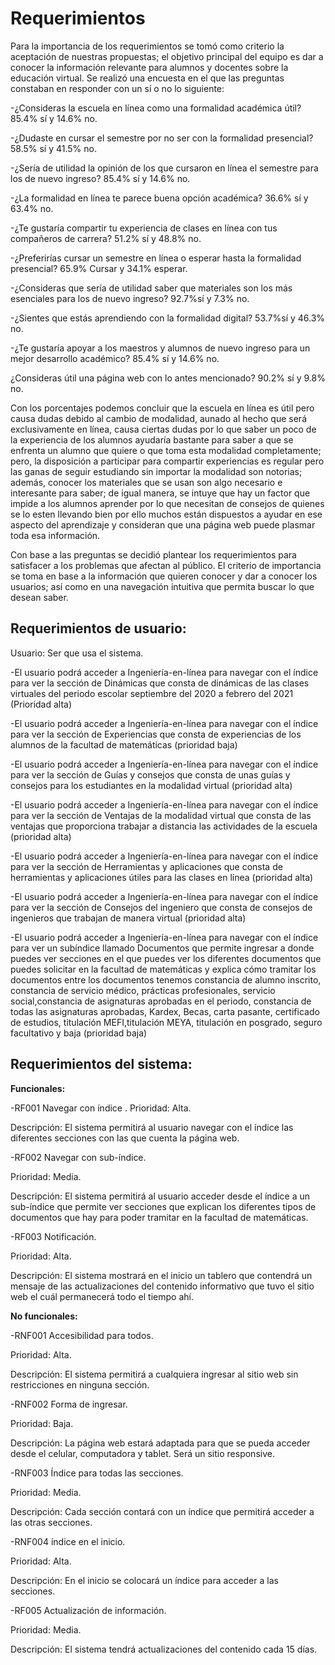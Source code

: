 # Requerimientos
Para la importancia de los requerimientos se tomó como criterio la aceptación de nuestras propuestas; el objetivo principal del equipo es dar a conocer la información relevante
para alumnos y docentes sobre la educación virtual. Se realizó una encuesta en el que las preguntas constaban en responder con un sí o no lo siguiente:

-¿Consideras la escuela en línea como una formalidad académica útil?
    85.4% sí y 14.6% no.
    
-¿Dudaste en cursar el semestre por no ser con la formalidad presencial?
    58.5% sí y 41.5% no.
    
-¿Sería de utilidad la opinión de los que cursaron en línea el semestre para los de nuevo ingreso?
     85.4% sí y 14.6% no.
     
-¿La formalidad en línea te parece buena opción académica?
    36.6% sí y 63.4% no.
    
-¿Te gustaría compartir tu experiencia de clases en línea con tus compañeros de carrera?
    51.2% sí y 48.8% no.
    
-¿Preferirías cursar un semestre en línea o esperar hasta la formalidad presencial?
    65.9% Cursar y 34.1% esperar.
    
-¿Consideras que sería de utilidad saber que materiales son los más esenciales para los de nuevo ingreso?
    92.7%sí y 7.3% no.
    
-¿Sientes que estás aprendiendo con la formalidad digital?
    53.7%sí y 46.3% no.
    
-¿Te gustaría apoyar a los maestros y alumnos de nuevo ingreso para un mejor desarrollo académico?
    85.4% sí y 14.6% no.
    
¿Consideras útil una página web con lo antes mencionado?
    90.2% sí y 9.8% no.
    
Con los porcentajes podemos concluir que la escuela en línea es útil pero causa dudas debido al cambio de modalidad, aunado al hecho que será exclusivamente en línea, causa 
ciertas dudas por lo que saber un poco de la experiencia de los alumnos ayudaría bastante para saber a que se enfrenta un alumno que quiere o que toma esta modalidad 
completamente; pero, la disposición a participar para compartir experiencias es regular pero las ganas de seguir estudiando sin importar la modalidad son notorias; además, conocer los materiales que se usan son algo necesario e interesante para saber; de igual manera, se intuye que hay un factor que impide a los alumnos aprender por lo que necesitan de  consejos de quienes se lo esten llevando bien por ello muchos están dispuestos a ayudar en ese aspecto del aprendizaje y consideran que una página web puede plasmar toda esa información.

Con base a las preguntas se decidió plantear los requerimientos para satisfacer a los problemas que afectan al público. El criterio de importancia se toma en base a la información que quieren conocer y dar a conocer los usuarios; así como en una navegación intuitiva que permita buscar lo que desean saber. 

## Requerimientos de usuario:
Usuario: Ser que usa el sistema.

-El usuario podrá acceder a Ingeniería-en-línea para navegar con el índice para ver la sección de Dinámicas que consta de dinámicas de las clases virtuales del periodo escolar 
septiembre del 2020 a febrero del 2021 (Prioridad alta)

-El usuario podrá acceder a Ingeniería-en-línea para navegar con el índice para ver la sección de Experiencias que consta de experiencias de los alumnos de la facultad de matemáticas (prioridad baja)

-El usuario podrá acceder a Ingeniería-en-línea para navegar con el índice para ver la sección de Guías y consejos que consta de unas guías y consejos 
para los estudiantes en la modalidad virtual (prioridad alta)

-El usuario podrá acceder a Ingeniería-en-línea para navegar con el índice para ver la sección de Ventajas de la modalidad virtual que consta de las ventajas que proporciona
trabajar a distancia las actividades de la escuela (prioridad alta)

-El usuario podrá acceder a Ingeniería-en-línea para navegar con el índice para ver la sección de Herramientas y aplicaciones que consta de herramientas y aplicaciones útiles 
para las clases en línea (prioridad alta)

-El usuario podrá acceder a Ingeniería-en-línea para navegar con el índice para ver la sección de Consejos del ingeniero que consta de consejos de ingenieros que trabajan 
de manera virtual (prioridad alta)

-El usuario podrá acceder a Ingeniería-en-línea para navegar con el índice para ver un subíndice llamado Documentos que permite ingresar a donde puedes ver secciones en el 
que puedes ver los diferentes documentos que puedes solicitar en la facultad de matemáticas y explica cómo tramitar los documentos entre los documentos tenemos constancia de 
alumno inscrito, constancia de servicio médico, prácticas profesionales, servicio social,constancia de asignaturas aprobadas en el periodo, constancia de todas las asignaturas
aprobadas, Kardex, Becas, carta pasante, certificado de estudios, titulación MEFI,titulación MEYA, titulación en posgrado, seguro facultativo y baja (prioridad baja)

## Requerimientos del sistema:

**Funcionales:**

-RF001 Navegar con índice
.
Prioridad: Alta.

Descripción: El sistema permitirá al usuario navegar con el índice las diferentes secciones con las que cuenta la página web.

-RF002 Navegar con sub-índice.

Prioridad: Media.

Descripción: El sistema permitirá al usuario acceder desde el índice a un sub-índice que permite ver secciones que explican los diferentes tipos de documentos que hay 
para poder tramitar en la facultad de matemáticas.

-RF003 Notificación.

Prioridad: Alta.

Descripción: El sistema mostrará en el inicio un tablero que contendrá un mensaje de las actualizaciones del contenido informativo que tuvo el sitio web el cuál permanecerá
todo el tiempo ahí.

**No funcionales:**

-RNF001 Accesibilidad para todos.

Prioridad: Alta.

Descripción: El sistema permitirá a cualquiera ingresar al sitio web sin restricciones en ninguna sección.

-RNF002 Forma de ingresar.

Prioridad: Baja.

Descripción: La página web estará adaptada para que se pueda acceder desde el celular, computadora y tablet. Será un sitio responsive.

-RNF003 Índice para todas las secciones.

Prioridad: Media.

Descripción: Cada sección contará con un índice que permitirá acceder a las otras secciones.

-RNF004 índice en el inicio.

Prioridad: Alta.

Descripción: En el inicio se colocará un índice para acceder a las secciones.

-RF005 Actualización de información.

Prioridad: Media.

Descripción: El sistema tendrá actualizaciones del contenido cada 15 días.
